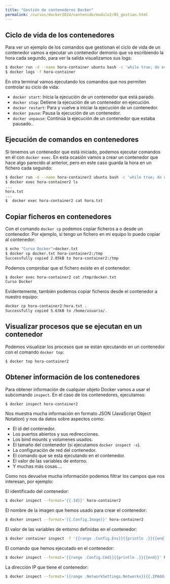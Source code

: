 ```yaml
---
title: "Gestión de contenedores Docker"
permalink: /cursos/docker2024/contenido/modulo2/05_gestion.html
---
```


## Ciclo de vida de los contenedores

Para ver un ejemplo de los comandos que gestionan el ciclo de vida de un contenedor vamos a ejecutar un contenedor demonio que va escribiendo la hora cada segundo, para ver la salida visualizamos sus logs:

```bash
$ docker run -d --name hora-container ubuntu bash -c 'while true; do echo $(date +"%T"); sleep 1; done'
$ docker logs -f hora-container
```
En otra terminal vamos ejecutando los comandos que nos permiten controlar su ciclo de vida:

* `docker start`: Inicia la ejecución de un contenedor que está parado.
* `docker stop`: Detiene la ejecución de un contenedor en ejecución.
* `docker restart`: Para y vuelve a iniciar la ejecución de un contenedor.
* `docker pause`: Pausa la ejecución de un contenedor.
* `docker unpause`: Continúa la ejecución de un contenedor que estaba pausado..


## Ejecución de comandos en contenedores

Si tenemos un contenedor que está iniciado, podemos ejecutar comandos en él con `docker exec`. En esta ocasión vamos a crear un contenedor que hace algo parecido al anterior, pero en este caso guarda la hora en un fichero cada segundo:

```bash
$ docker run -d --name hora-container2 ubuntu bash -c 'while true; do date +"%T" >> hora.txt; sleep 1; done'
$ docker exec hora-container2 ls
...
hora.txt
...
$  docker exec hora-container2 cat hora.txt
```

## Copiar ficheros en contenedores

Con el comando `docker cp` podemos copiar ficheros a o desde un contenedor. Por ejemplo, si tengo un fichero en mi equipo lo puedo copiar al contenedor:

```bash
$ echo "Curso Docker">docker.txt
$ docker cp docker.txt hora-container2:/tmp
Successfully copied 2.05kB to hora-container2:/tmp
```

Podemos comprobar que el fichero existe en el contenedor:

```bash
$ docker exec hora-container2 cat /tmp/docker.txt
Curso Docker
```

Evidentemente, también podemos copiar ficheros desde el contenedor a nuestro equipo:

```bash
docker cp hora-container2:hora.txt .
Successfully copied 5.63kB to /home/usuario/.
```

## Visualizar procesos que se ejecutan en un contenedor

Podemos visualizar los procesos que se están ejecutando en un contenedor con el comando `docker top`:

```bash
$ docker top hora-container2
```

## Obtener información de los contenedores

Para obtener información de cualquier objeto Docker vamos a usar el subcomando `inspect`. En el caso de los contenedores, ejecutamos:

```bash
$ docker inspect hora-container2
```

Nos muestra mucha información en formato JSON (JavaScript Object Notation) y nos da datos sobre aspectos como:

* El id del contenedor.
* Los puertos abiertos y sus redirecciones.
* Los bind mounts y volúmenes usados.
* El tamaño del contenedor (si ejecutamos `docker inspect -s`).
* La configuración de red del contenedor.
* El comando que se esta ejecutando en el contenedor.
* El valor de las variables de entorno.
* Y muchas más cosas....

Como nos devuelve mucha información podemos filtrar los campos que nos interesan, por ejemplo:

El identificado del contenedor:

```bash
$ docker inspect --format='{{.Id}}' hora-container2
```

El nombre de la imagen que hemos usado para crear el contenedor:

```bash
$ docker inspect --format='{{.Config.Image}}' hora-container2
```

El valor de las variables de entorno definidas en el contenedor:

```bash
$ docker container inspect -f '{{range .Config.Env}}{{println .}}{{end}}' hora-container2
```

El comando que hemos ejecutado en el contenedor:

```bash
$ docker inspect --format='{{range .Config.Cmd}}{{println .}}{{end}}' hora-container2
```

La dirección IP que tiene el contenedor:

```bash
$ docker inspect --format='{{range .NetworkSettings.Networks}}{{.IPAddress}}{{end}}' hora-container2
```








